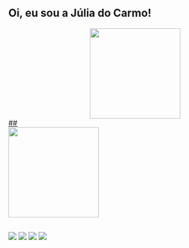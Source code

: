 ## Oi, eu sou a Júlia do Carmo!
<div align="center">
  <a href="https://github.com/juliadocarmo">
  <img height="180em" src="https://github-readme-stats.vercel.app/api?username=juliadocarmo&show_icons=true&theme=dark&include_all_commits=true&count_private=true"/>
    </div>
##
  <div><img height="180em" src="https://github-readme-stats.vercel.app/api/top-langs/?username=juliadocarmo&layout=compact&langs_count=7&theme=dark"/>
</div>
 
##
  
  <div> 
  <a href="https://www.linkedin.com/in/j%C3%BAlia-do-carmo-b06b78215" target="_blank"><img src="https://img.shields.io/badge/LinkedIn-0077B5?style=for-the-badge&logo=linkedin&logoColor=white" target="_blank"></a>
  <a href="https://www.instagram.com/juliadcs_/" target="_blank"><img src="https://img.shields.io/badge/-Instagram-%23E4405F?style=for-the-badge&logo=instagram&logoColor=white" target="_blank"></a>
 <a href="mailto:juliasilvas1602@gmail.com" target="_blank"><img src="https://img.shields.io/badge/Gmail-D14836?style=for-the-badge&logo=gmail&logoColor=white" target="_blank"><a/>
 <a href="https://api.whatsapp.com/send?phone=5531994123770" target="_blank"><img src="https://img.shields.io/badge/WhatsApp-25D366?style=for-the-badge&logo=whatsapp&logoColor=white" target="_blank"><a/>
